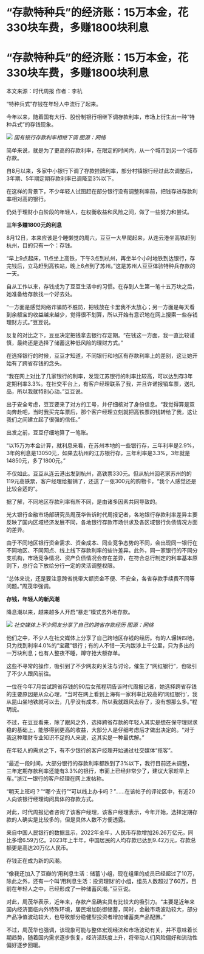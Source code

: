 # “存款特种兵”的经济账：15万本金，花330块车费，多赚1800块利息

# “存款特种兵”的经济账：15万本金，花330块车费，多赚1800块利息

本文来源：时代周报 作者：李杭

“特种兵式”存钱在年轻人中流行了起来。

今年以来，随着国有大行、股份制银行相继下调存款利率，市场上衍生出一种“特种兵式”的存钱现象。

![](https://inews.gtimg.com/om_bt/OsEqfl7HWCpDIAeETW5fRbZe50JAHU6JV2HPOaklA6edAAA/1000)
_国有银行存款利率相继下调 图源：网络_

简单来说，就是为了更高的存款利率，在限定的时间内，从一个城市到另一个城市存款。

自8月以来，多家中小银行下调了存款挂牌利率，部分村镇银行经过此次调整后，3年期、5年期定期存款利率已调降至3%以下。

在这样的背景下，不少年轻人试图赶在部分银行没有调整利率前，把钱存进存款利率相对高的银行。

仍处于理财小白阶段的年轻人，在权衡收益和风险之间，做了一些努力和尝试。

**三年多赚1800元的利息**

8月12日，本来应该是个睡懒觉的周六，豆豆一大早爬起来，从连云港坐高铁赶到杭州，目的只有一个：存钱。

“早上9点起床，11点坐上高铁，下午3点到杭州，再坐半个小时地铁到达银行，存完钱后，立马赶到高铁站，晚上6点到了苏州。”这是苏州人豆豆体验特种兵存款的一天。

自从工作以来，存钱成为了豆豆生活中的习惯。在存到人生第一笔十五万块之后，她准备给存款找一个好去处。

“一方面是感觉网络诈骗防不胜防，把钱放在卡里我不太放心；另一方面是每天看到余额宝的收益越来越少，觉得很不划算，所以开始有意识地在网上搜索一些存钱理财方式。”豆豆说。

反复的对比之下，豆豆决定把钱拿去银行存定期。“在钱这一方面，我一直比较谨慎，最终还是选择了储蓄这种低风险的理财方式。”

在选择银行的时候，豆豆才知道，不同银行和地区有存款利率上的差别，这让她开始有了跨省存钱的念头。

“我在网上对比了几家银行的利率，发现江苏银行的利率比较高，可以达到存3年定期利率3.3%。在社交平台上，有客户经理联系了我，并且许诺报销车票，送礼品，所以我就特别心动。”豆豆说。

出于安全考虑，豆豆要来了对方的工号，并仔细核对了身份信息。“我觉得算是双向奔赴吧，当时我买完车票后，那个客户经理立刻就把高铁票的钱转给了我，这让我们之间建立起了很强的信任。”

出发之前，豆豆仔细地算了一笔账。

“以15万为本金计算，就利息来看，在苏州本地的一些银行存，三年利率是2.9%，3年的利息是13050元，如果去杭州的江苏银行存，三年利率是3.3%，3年就是14850元，多了1800元。”

不仅如此。豆豆从连云港出发到杭州，高铁票330元。但从杭州回老家苏州的的119元高铁票，客户经理给报销了，还送了一张300元的购物卡，“我个人感觉还是比较合适的”。

据了解，不同地区存款利率有所不同，是由诸多因素共同导致的。

光大银行金融市场部研究员周茂华告诉时代周报记者，各地银行存款利率差异主要反映了国内区域经济发展不同，各地银行存款市场供求及各区域银行负债情况方面的差异。

由于不同地区银行资金需求、资金成本、同业竞争态势的不同，会出现同一银行在不同地区、不同网点、线上线下存款利率的些许差异。此外，同一家银行的不同分支机构，市场竞争情况、资产负债情况会存在差异，在符合总行制定的利率基本原则下，总行会下放给分行一定的灵活调整权限。

“总体来说，还是要注意跨省携带大额资金不便、不安全，各省存款手续费不同等问题。”周茂华强调。

**存钱，年轻人的新风潮**

降息潮以来，越来越多人开启“暴走”模式去外地存款。

![](https://inews.gtimg.com/om_bt/OUzMS8Yoa6q0Con03TpDFd_5g59sbdcJQXBiIRNFOgt8sAA/1000)
_社交媒体上不少网友分享了自己的跨省存款经历 图源：网络_

他们之中，不少人在社交媒体上分享了自己跨地区存钱的经历。有的人辗转四地，只为找到利率4.0%的“宝藏”银行；有的人不惜一天内跋涉上千公里，只为多出的一万块利息；也有人整夜不睡，蹲守抢大额存单。

这些不寻常的操作，吸引到了不少网友的关注与讨论，催生了“网红银行”，也吸引了不少人跟风前往。

一位在今年7月尝试跨省存钱的90后女孩程玥告诉时代周报记者，她选择跨省存钱的主要原因是从众心理，“当时在网上看到上海有一家利率比较高的‘网红银行’，我从昆山坐地铁就可以去，几乎没有成本，所以我就跟风去存了，没有想那么多。”程玥说。

不过，在豆豆看来，除了跟风之外，选择跨省存款的年轻人其实是想在保守理财求稳的基础上，能够得到更高的收益，大部分人是仔细考虑后才做出决定的。“对于我这种理财专业知识不足的人来说，这其实是一种最优解。”

在年轻人的需求之下，有不少银行的客户经理开始通过社交媒体“揽客”。

“最近一段时间，大部分银行的存款利率都跌到了3%以下，我行目前还未调整，三年定期存款利率还能有3.3%的银行，市面上已经非常少了，建议大家趁早上车。”浙江一银行的客户经理在网上发帖称。

“明天上班吗？”“哪个支行”“可以线上办卡吗？”……在该帖子的评论区中，有近20人向该银行经理询问具体的存款方式。

对此，时代周报记者咨询了该客户经理，该客户经理表示，今年开始，选择定期存款的人确实是比较多的，但是具体人数不方便透露。

来自中国人民银行的数据显示，2022年全年，人民币存款增加26.26万亿元，同比多增6.59万亿。2023年上半年，中国居民的人均存款已达到9.42万元，存款总额更是高达20万亿人民币。

存钱正在成为新的风潮。

“像我还加入了豆瓣的‘用利息生活：储蓄’小组，现在组里的成员已经超过了10万，除此之外，还有一个叫‘用利息生活：投资理财’的小组，组员人数超过了60万，目前在年轻人之中，已经形成了一种储蓄风潮。”豆豆说。

对此，周茂华表示，近年来，存款产品确实具有比较大的吸引力。“主要是近年来国内经济面临内外特殊环境，居民增加防御储蓄，同时，金融市场波动较大，部分产品净值波动较大，也导致部分稳健型投资者增加储蓄类产品配置。”

不过，周茂华也强调，该现象可能与整体宏观经济和市场波动有关，并不意味着长期趋势，随着国内需求逐步恢复，经济活跃度上升，将带动人们风险偏好和流动性偏好逐步回暖。

